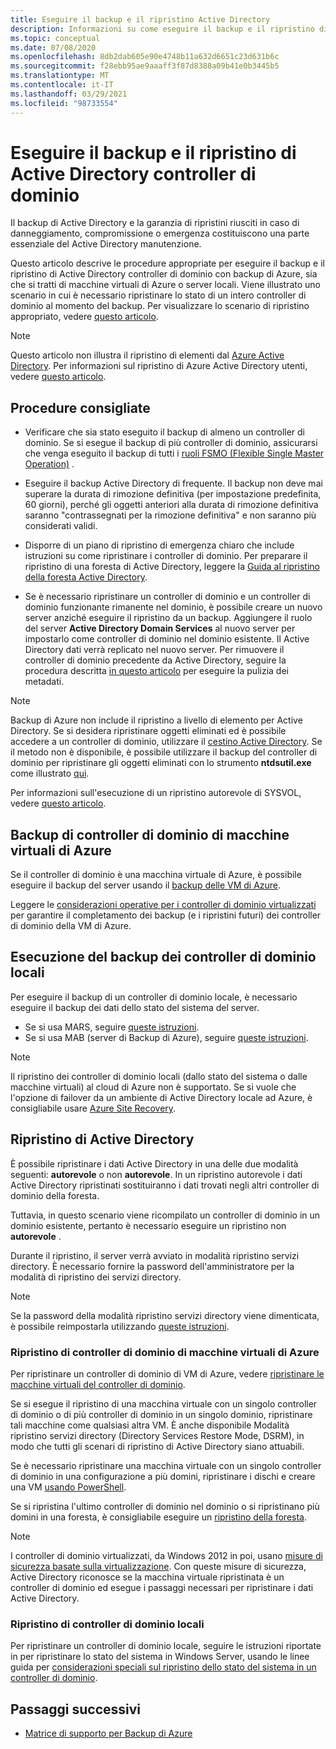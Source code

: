 ```yaml
---
title: Eseguire il backup e il ripristino Active Directory
description: Informazioni su come eseguire il backup e il ripristino di Active Directory controller di dominio.
ms.topic: conceptual
ms.date: 07/08/2020
ms.openlocfilehash: 8db2dab605e90e4748b11a632d6651c23d631b6c
ms.sourcegitcommit: f28ebb95ae9aaaff3f87d8388a09b41e0b3445b5
ms.translationtype: MT
ms.contentlocale: it-IT
ms.lasthandoff: 03/29/2021
ms.locfileid: "98733554"
---
```

# <a name="back-up-and-restore-active-directory-domain-controllers"></a>Eseguire il backup e il ripristino di Active Directory controller di dominio

Il backup di Active Directory e la garanzia di ripristini riusciti in caso di danneggiamento, compromissione o emergenza costituiscono una parte essenziale del Active Directory manutenzione.

Questo articolo descrive le procedure appropriate per eseguire il backup e il ripristino di Active Directory controller di dominio con backup di Azure, sia che si tratti di macchine virtuali di Azure o server locali. Viene illustrato uno scenario in cui è necessario ripristinare lo stato di un intero controller di dominio al momento del backup. Per visualizzare lo scenario di ripristino appropriato, vedere [questo articolo](/windows-server/identity/ad-ds/manage/ad-forest-recovery-determine-how-to-recover).  

>[!NOTE]
> Questo articolo non illustra il ripristino di elementi dal [Azure Active Directory](../active-directory/fundamentals/active-directory-whatis.md). Per informazioni sul ripristino di Azure Active Directory utenti, vedere [questo articolo](../active-directory/fundamentals/active-directory-users-restore.md).

## <a name="best-practices"></a>Procedure consigliate

- Verificare che sia stato eseguito il backup di almeno un controller di dominio. Se si esegue il backup di più controller di dominio, assicurarsi che venga eseguito il backup di tutti i [ruoli FSMO (Flexible Single Master Operation)](/windows-server/identity/ad-ds/plan/planning-operations-master-role-placement) .

- Eseguire il backup Active Directory di frequente. Il backup non deve mai superare la durata di rimozione definitiva (per impostazione predefinita, 60 giorni), perché gli oggetti anteriori alla durata di rimozione definitiva saranno "contrassegnati per la rimozione definitiva" e non saranno più considerati validi.

- Disporre di un piano di ripristino di emergenza chiaro che include istruzioni su come ripristinare i controller di dominio. Per preparare il ripristino di una foresta di Active Directory, leggere la [Guida al ripristino della foresta Active Directory](/windows-server/identity/ad-ds/manage/ad-forest-recovery-guide).

- Se è necessario ripristinare un controller di dominio e un controller di dominio funzionante rimanente nel dominio, è possibile creare un nuovo server anziché eseguire il ripristino da un backup. Aggiungere il ruolo del server **Active Directory Domain Services** al nuovo server per impostarlo come controller di dominio nel dominio esistente. Il Active Directory dati verrà replicato nel nuovo server. Per rimuovere il controller di dominio precedente da Active Directory, seguire la procedura descritta [in questo articolo](/windows-server/identity/ad-ds/deploy/ad-ds-metadata-cleanup) per eseguire la pulizia dei metadati.

>[!NOTE]
>Backup di Azure non include il ripristino a livello di elemento per Active Directory. Se si desidera ripristinare oggetti eliminati ed è possibile accedere a un controller di dominio, utilizzare il [cestino Active Directory](/windows-server/identity/ad-ds/get-started/adac/introduction-to-active-directory-administrative-center-enhancements--level-100-#ad_recycle_bin_mgmt). Se il metodo non è disponibile, è possibile utilizzare il backup del controller di dominio per ripristinare gli oggetti eliminati con lo strumento **ntdsutil.exe** come illustrato [qui](https://support.microsoft.com/help/840001/how-to-restore-deleted-user-accounts-and-their-group-memberships-in-ac).
>
>Per informazioni sull'esecuzione di un ripristino autorevole di SYSVOL, vedere [questo articolo](/windows-server/identity/ad-ds/manage/ad-forest-recovery-authoritative-recovery-sysvol).

## <a name="backing-up-azure-vm-domain-controllers"></a>Backup di controller di dominio di macchine virtuali di Azure

Se il controller di dominio è una macchina virtuale di Azure, è possibile eseguire il backup del server usando il [backup delle VM di Azure](backup-azure-vms-introduction.md).

Leggere le [considerazioni operative per i controller di dominio virtualizzati](/windows-server/identity/ad-ds/get-started/virtual-dc/virtualized-domain-controllers-hyper-v#operational-considerations-for-virtualized-domain-controllers) per garantire il completamento dei backup (e i ripristini futuri) dei controller di dominio della VM di Azure.

## <a name="backing-up-on-premises-domain-controllers"></a>Esecuzione del backup dei controller di dominio locali

Per eseguire il backup di un controller di dominio locale, è necessario eseguire il backup dei dati dello stato del sistema del server.

- Se si usa MARS, seguire [queste istruzioni](backup-azure-system-state.md).
- Se si usa MAB (server di Backup di Azure), seguire [queste istruzioni](backup-mabs-system-state-and-bmr.md).

>[!NOTE]
> Il ripristino dei controller di dominio locali (dallo stato del sistema o dalle macchine virtuali) al cloud di Azure non è supportato. Se si vuole che l'opzione di failover da un ambiente di Active Directory locale ad Azure, è consigliabile usare [Azure Site Recovery](../site-recovery/site-recovery-active-directory.md).

## <a name="restoring-active-directory"></a>Ripristino di Active Directory

È possibile ripristinare i dati Active Directory in una delle due modalità seguenti: **autorevole** o non **autorevole**. In un ripristino autorevole i dati Active Directory ripristinati sostituiranno i dati trovati negli altri controller di dominio della foresta.

Tuttavia, in questo scenario viene ricompilato un controller di dominio in un dominio esistente, pertanto è necessario eseguire un ripristino non **autorevole** .

Durante il ripristino, il server verrà avviato in modalità ripristino servizi directory. È necessario fornire la password dell'amministratore per la modalità di ripristino dei servizi directory.

>[!NOTE]
>Se la password della modalità ripristino servizi directory viene dimenticata, è possibile reimpostarla utilizzando [queste istruzioni](/previous-versions/windows/it-pro/windows-server-2012-r2-and-2012/cc754363(v=ws.11)).

### <a name="restoring-azure-vm-domain-controllers"></a>Ripristino di controller di dominio di macchine virtuali di Azure

Per ripristinare un controller di dominio di VM di Azure, vedere [ripristinare le macchine virtuali del controller di dominio](backup-azure-arm-restore-vms.md#restore-domain-controller-vms).

Se si esegue il ripristino di una macchina virtuale con un singolo controller di dominio o di più controller di dominio in un singolo dominio, ripristinare tali macchine come qualsiasi altra VM. È anche disponibile Modalità ripristino servizi directory (Directory Services Restore Mode, DSRM), in modo che tutti gli scenari di ripristino di Active Directory siano attuabili.

Se è necessario ripristinare una macchina virtuale con un singolo controller di dominio in una configurazione a più domini, ripristinare i dischi e creare una VM [usando PowerShell](backup-azure-vms-automation.md#restore-the-disks).

Se si ripristina l'ultimo controller di dominio nel dominio o si ripristinano più domini in una foresta, è consigliabile eseguire un [ripristino della foresta](/windows-server/identity/ad-ds/manage/ad-forest-recovery-single-domain-in-multidomain-recovery).

>[!NOTE]
> I controller di dominio virtualizzati, da Windows 2012 in poi, usano [misure di sicurezza basate sulla virtualizzazione](/windows-server/identity/ad-ds/introduction-to-active-directory-domain-services-ad-ds-virtualization-level-100#virtualization-based-safeguards). Con queste misure di sicurezza, Active Directory riconosce se la macchina virtuale ripristinata è un controller di dominio ed esegue i passaggi necessari per ripristinare i dati Active Directory.

### <a name="restoring-on-premises-domain-controllers"></a>Ripristino di controller di dominio locali

Per ripristinare un controller di dominio locale, seguire le istruzioni riportate in per ripristinare lo stato del sistema in Windows Server, usando le linee guida per [considerazioni speciali sul ripristino dello stato del sistema in un controller di dominio](backup-azure-restore-system-state.md#special-considerations-for-system-state-recovery-on-a-domain-controller).

## <a name="next-steps"></a>Passaggi successivi

- [Matrice di supporto per Backup di Azure](backup-support-matrix.md)